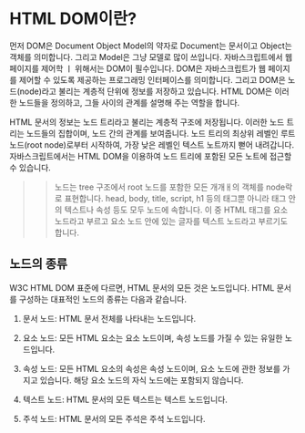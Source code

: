 # HTML DOM이란?

먼저 DOM은 Document Object Model의 약자로 Document는 문서이고 Object는 객체를 의미합니다. 그리고 Model은 그냥 모델로 많이 쓰입니다. 자바스크립트에서 웹 페이지를 제어학 ㅣ 위해서는 DOM이 필수입니다. DOM은 자바스크립트가 웹 페이지를 제어할 수 있도록 제공하는 프로그래밍 인터페이스를 의미합니다. 그리고 DOM은 노드(node)라고 불리는 계층적 단위에 정보를 저장하고 있습니다. HTML DOM은 이러한 노드들을 정의하고, 그들 사이의 관계를 설명해 주는 역할을 합니다.

HTML 문서의 정보는 노드 트리라고 불리는 계층적 구조에 저장됩니다. 이러한 노드 트리는 노드들의 집합이며, 노드 간의 관계를 보여줍니다. 노드 트리의 최상위 레벨인 루트 노드(root node)로부터 시작하여, 가장 낮은 레벨인 텍스트 노트까지 뻗어 내려갑니다. 자바스크립트에서는 HTML DOM을 이용하여 노드 트리에 포함된 모든 노트에 접근할 수 있습니다.


>> 노드는 tree 구조에서 root 노드를 포함한 모든 개개ㅐ의 객체를 node락로 표현합니다. head, body, title, script, h1 등의 태그뿐 아니라 태그 안의 텍스트나 속성 등도 모두 노드에 속합니다. 이 중 HTML 태그를 요소 노드라고 부르고 요소 노드 안에 있는 글자를 텍스트 노드라고 부르기도 합니다.

## 노드의 종류

W3C HTML DOM 표준에 다르면, HTML 문서의 모든 것은 노드입니다. HTML 문서를 구성하는 대표적인 노드의 종류는 다음과 같습니다.

1. 문서 노드: HTML 문서 전체를 나타내는 노드입니다.

2. 요소 노드: 모든 HTML 요소는 요소 노드이며, 속성 노드를 가질 수 있는 유일한 노드입니다.

3. 속성 노드: 모든 HTML 요소의 속성은 속성 노드이며, 요소 노드에 관한 정보를 가지고 있습니다. 해당 요소 노드의 자식 노드에는 포함되지 않습니다.

4. 텍스트 노드: HTML 문서의 모든 텍스트는 텍스트 노드입니다.

5. 주석 노드: HTML 문서의 모든 주석은 주석 노드입니다.

